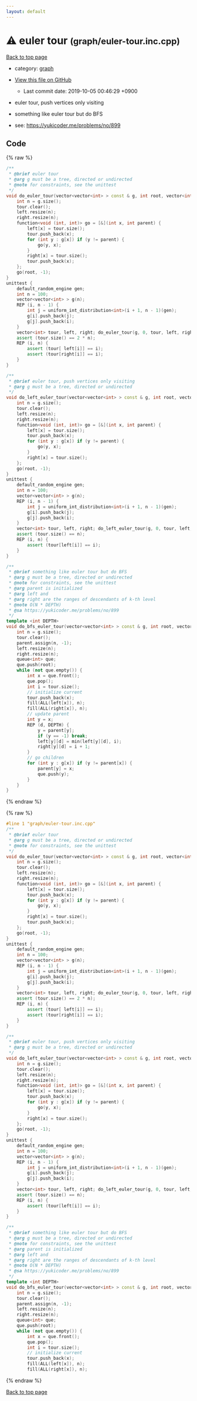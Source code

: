 ```yaml
---
layout: default
---
```


<!-- mathjax config similar to math.stackexchange -->
<script type="text/javascript" async
  src="https://cdnjs.cloudflare.com/ajax/libs/mathjax/2.7.5/MathJax.js?config=TeX-MML-AM_CHTML">
</script>
<script type="text/x-mathjax-config">
  MathJax.Hub.Config({
    TeX: { equationNumbers: { autoNumber: "AMS" }},
    tex2jax: {
      inlineMath: [ ['$','$'] ],
      processEscapes: true
    },
    "HTML-CSS": { matchFontHeight: false },
    displayAlign: "left",
    displayIndent: "2em"
  });
</script>

<script type="text/javascript" src="https://cdnjs.cloudflare.com/ajax/libs/jquery/3.4.1/jquery.min.js"></script>
<script src="https://cdn.jsdelivr.net/npm/jquery-balloon-js@1.1.2/jquery.balloon.min.js" integrity="sha256-ZEYs9VrgAeNuPvs15E39OsyOJaIkXEEt10fzxJ20+2I=" crossorigin="anonymous"></script>
<script type="text/javascript" src="../../assets/js/copy-button.js"></script>
<link rel="stylesheet" href="../../assets/css/copy-button.css" />


# :warning: euler tour <small>(graph/euler-tour.inc.cpp)</small>

<a href="../../index.html">Back to top page</a>

* category: <a href="../../index.html#f8b0b924ebd7046dbfa85a856e4682c8">graph</a>
* <a href="{{ site.github.repository_url }}/blob/master/graph/euler-tour.inc.cpp">View this file on GitHub</a>
    - Last commit date: 2019-10-05 00:46:29 +0900


* euler tour, push vertices only visiting
* something like euler tour but do BFS
* see: <a href="https://yukicoder.me/problems/no/899">https://yukicoder.me/problems/no/899</a>


## Code

<a id="unbundled"></a>
{% raw %}
```cpp
/**
 * @brief euler tour
 * @arg g must be a tree, directed or undirected
 * @note for constraints, see the unittest
 */
void do_euler_tour(vector<vector<int> > const & g, int root, vector<int> & tour, vector<int> & left, vector<int> & right) {
    int n = g.size();
    tour.clear();
    left.resize(n);
    right.resize(n);
    function<void (int, int)> go = [&](int x, int parent) {
        left[x] = tour.size();
        tour.push_back(x);
        for (int y : g[x]) if (y != parent) {
            go(y, x);
        }
        right[x] = tour.size();
        tour.push_back(x);
    };
    go(root, -1);
}
unittest {
    default_random_engine gen;
    int n = 100;
    vector<vector<int> > g(n);
    REP (i, n - 1) {
        int j = uniform_int_distribution<int>(i + 1, n - 1)(gen);
        g[i].push_back(j);
        g[j].push_back(i);
    }
    vector<int> tour, left, right; do_euler_tour(g, 0, tour, left, right);
    assert (tour.size() == 2 * n);
    REP (i, n) {
        assert (tour[ left[i]] == i);
        assert (tour[right[i]] == i);
    }
}

/**
 * @brief euler tour, push vertices only visiting
 * @arg g must be a tree, directed or undirected
 */
void do_left_euler_tour(vector<vector<int> > const & g, int root, vector<int> & tour, vector<int> & left, vector<int> & right) {
    int n = g.size();
    tour.clear();
    left.resize(n);
    right.resize(n);
    function<void (int, int)> go = [&](int x, int parent) {
        left[x] = tour.size();
        tour.push_back(x);
        for (int y : g[x]) if (y != parent) {
            go(y, x);
        }
        right[x] = tour.size();
    };
    go(root, -1);
}
unittest {
    default_random_engine gen;
    int n = 100;
    vector<vector<int> > g(n);
    REP (i, n - 1) {
        int j = uniform_int_distribution<int>(i + 1, n - 1)(gen);
        g[i].push_back(j);
        g[j].push_back(i);
    }
    vector<int> tour, left, right; do_left_euler_tour(g, 0, tour, left, right);
    assert (tour.size() == n);
    REP (i, n) {
        assert (tour[left[i]] == i);
    }
}

/**
 * @brief something like euler tour but do BFS
 * @arg g must be a tree, directed or undirected
 * @note for constraints, see the unittest
 * @arg parent is initialized
 * @arg left and
 * @arg right are the ranges of descendants of k-th level
 * @note O(N * DEPTH)
 * @sa https://yukicoder.me/problems/no/899
 */
template <int DEPTH>
void do_bfs_euler_tour(vector<vector<int> > const & g, int root, vector<int> & tour, vector<int> & parent, vector<array<int, DEPTH> > & left, vector<array<int, DEPTH> > & right) {
    int n = g.size();
    tour.clear();
    parent.assign(n, -1);
    left.resize(n);
    right.resize(n);
    queue<int> que;
    que.push(root);
    while (not que.empty()) {
        int x = que.front();
        que.pop();
        int i = tour.size();
        // initialize current
        tour.push_back(x);
        fill(ALL(left[x]), n);
        fill(ALL(right[x]), n);
        // update parent
        int y = x;
        REP (d, DEPTH) {
            y = parent[y];
            if (y == -1) break;
            left[y][d] = min(left[y][d], i);
            right[y][d] = i + 1;
        }
        // go children
        for (int y : g[x]) if (y != parent[x]) {
            parent[y] = x;
            que.push(y);
        }
    }
}

```
{% endraw %}

<a id="bundled"></a>
{% raw %}
```cpp
#line 1 "graph/euler-tour.inc.cpp"
/**
 * @brief euler tour
 * @arg g must be a tree, directed or undirected
 * @note for constraints, see the unittest
 */
void do_euler_tour(vector<vector<int> > const & g, int root, vector<int> & tour, vector<int> & left, vector<int> & right) {
    int n = g.size();
    tour.clear();
    left.resize(n);
    right.resize(n);
    function<void (int, int)> go = [&](int x, int parent) {
        left[x] = tour.size();
        tour.push_back(x);
        for (int y : g[x]) if (y != parent) {
            go(y, x);
        }
        right[x] = tour.size();
        tour.push_back(x);
    };
    go(root, -1);
}
unittest {
    default_random_engine gen;
    int n = 100;
    vector<vector<int> > g(n);
    REP (i, n - 1) {
        int j = uniform_int_distribution<int>(i + 1, n - 1)(gen);
        g[i].push_back(j);
        g[j].push_back(i);
    }
    vector<int> tour, left, right; do_euler_tour(g, 0, tour, left, right);
    assert (tour.size() == 2 * n);
    REP (i, n) {
        assert (tour[ left[i]] == i);
        assert (tour[right[i]] == i);
    }
}

/**
 * @brief euler tour, push vertices only visiting
 * @arg g must be a tree, directed or undirected
 */
void do_left_euler_tour(vector<vector<int> > const & g, int root, vector<int> & tour, vector<int> & left, vector<int> & right) {
    int n = g.size();
    tour.clear();
    left.resize(n);
    right.resize(n);
    function<void (int, int)> go = [&](int x, int parent) {
        left[x] = tour.size();
        tour.push_back(x);
        for (int y : g[x]) if (y != parent) {
            go(y, x);
        }
        right[x] = tour.size();
    };
    go(root, -1);
}
unittest {
    default_random_engine gen;
    int n = 100;
    vector<vector<int> > g(n);
    REP (i, n - 1) {
        int j = uniform_int_distribution<int>(i + 1, n - 1)(gen);
        g[i].push_back(j);
        g[j].push_back(i);
    }
    vector<int> tour, left, right; do_left_euler_tour(g, 0, tour, left, right);
    assert (tour.size() == n);
    REP (i, n) {
        assert (tour[left[i]] == i);
    }
}

/**
 * @brief something like euler tour but do BFS
 * @arg g must be a tree, directed or undirected
 * @note for constraints, see the unittest
 * @arg parent is initialized
 * @arg left and
 * @arg right are the ranges of descendants of k-th level
 * @note O(N * DEPTH)
 * @sa https://yukicoder.me/problems/no/899
 */
template <int DEPTH>
void do_bfs_euler_tour(vector<vector<int> > const & g, int root, vector<int> & tour, vector<int> & parent, vector<array<int, DEPTH> > & left, vector<array<int, DEPTH> > & right) {
    int n = g.size();
    tour.clear();
    parent.assign(n, -1);
    left.resize(n);
    right.resize(n);
    queue<int> que;
    que.push(root);
    while (not que.empty()) {
        int x = que.front();
        que.pop();
        int i = tour.size();
        // initialize current
        tour.push_back(x);
        fill(ALL(left[x]), n);
        fill(ALL(right[x]), n);

```
{% endraw %}

<a href="../../index.html">Back to top page</a>

